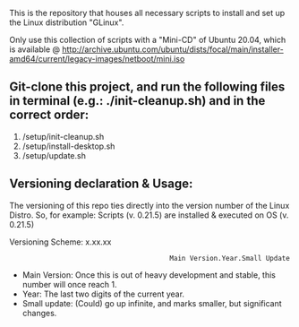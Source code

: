 This is the repository that houses all necessary scripts to install and set up the Linux distribution "GLinux".

Only use this collection of scripts with a "Mini-CD" of Ubuntu 20.04, which is available @ http://archive.ubuntu.com/ubuntu/dists/focal/main/installer-amd64/current/legacy-images/netboot/mini.iso

## Git-clone this project, and run the following files in terminal (e.g.: ./init-cleanup.sh) and in the correct order:

1. /setup/init-cleanup.sh
2. /setup/install-desktop.sh
3. /setup/update.sh

## Versioning declaration & Usage:

The versioning of this repo ties directly into the version number of the Linux Distro. So, for example: Scripts (v. 0.21.5) are installed & executed on OS (v. 0.21.5)

Versioning Scheme:                                     x.xx.xx

                                            Main Version.Year.Small Update

- Main Version: Once this is out of heavy development and stable, this number will once reach 1.
- Year: The last two digits of the current year.
- Small update: (Could) go up infinite, and marks smaller, but significant changes.

